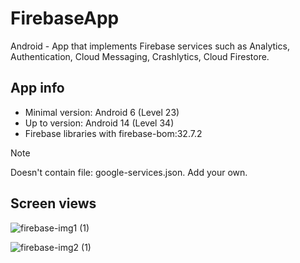 # FirebaseApp
Android - App that implements Firebase services such as Analytics, Authentication, Cloud Messaging, Crashlytics, Cloud Firestore.

## App info
* Minimal version: Android 6 (Level 23)
* Up to version: Android 14 (Level 34)
* Firebase libraries with firebase-bom:32.7.2
> [!NOTE]
> Doesn't contain file: google-services.json. Add your own.

## Screen views
![firebase-img1 (1)](https://github.com/CarlosRTechDev/FirebaseApp/assets/76266019/2dc54111-993c-4e39-a9f2-a6864273568d)

![firebase-img2 (1)](https://github.com/CarlosRTechDev/FirebaseApp/assets/76266019/b0cd6fce-003b-463b-b322-eb550022d89c)
